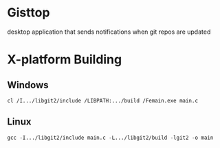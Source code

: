 # Gisttop
desktop application that sends notifications when git repos are updated


# X-platform Building
## Windows
~~~~
cl /I.../libgit2/include /LIBPATH:.../build /Femain.exe main.c
~~~~
## Linux
~~~~
gcc -I.../libgit2/include main.c -L.../libgit2/build -lgit2 -o main
~~~~
